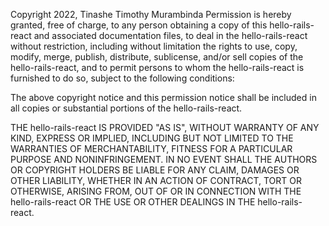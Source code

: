 Copyright 2022, Tinashe Timothy Murambinda Permission is hereby granted, free of charge, to any person obtaining a copy of this hello-rails-react and associated documentation files, to deal in the hello-rails-react without restriction, including without limitation the rights to use, copy, modify, merge, publish, distribute, sublicense, and/or sell copies of the hello-rails-react, and to permit persons to whom the hello-rails-react is furnished to do so, subject to the following conditions:

The above copyright notice and this permission notice shall be included in all copies or substantial portions of the hello-rails-react.

THE hello-rails-react IS PROVIDED "AS IS", WITHOUT WARRANTY OF ANY KIND, EXPRESS OR IMPLIED, INCLUDING BUT NOT LIMITED TO THE WARRANTIES OF MERCHANTABILITY, FITNESS FOR A PARTICULAR PURPOSE AND NONINFRINGEMENT. IN NO EVENT SHALL THE AUTHORS OR COPYRIGHT HOLDERS BE LIABLE FOR ANY CLAIM, DAMAGES OR OTHER LIABILITY, WHETHER IN AN ACTION OF CONTRACT, TORT OR OTHERWISE, ARISING FROM, OUT OF OR IN CONNECTION WITH THE hello-rails-react OR THE USE OR OTHER DEALINGS IN THE hello-rails-react.
